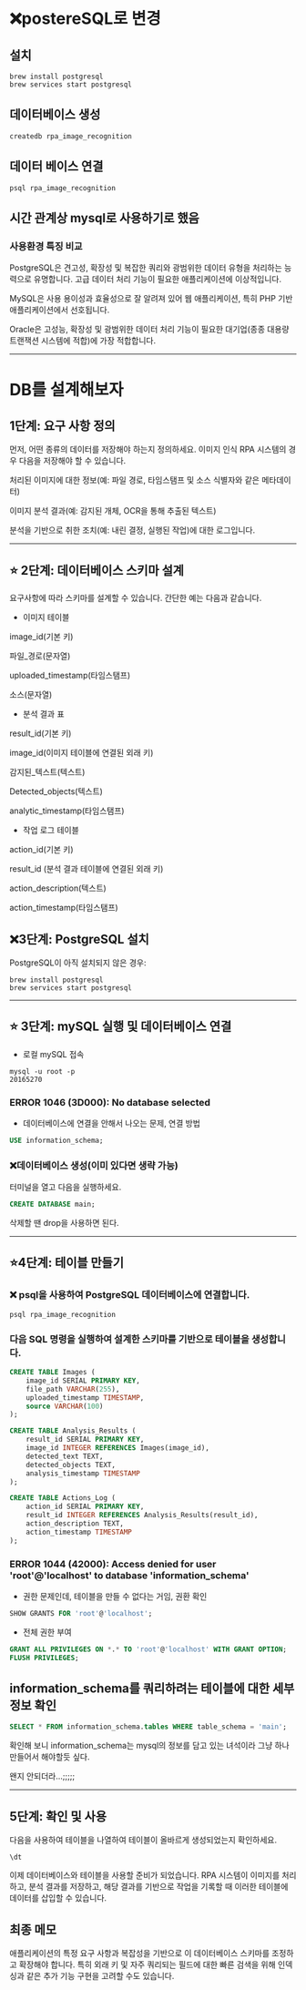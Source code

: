 


# ❌postereSQL로 변경
## 설치
```
brew install postgresql
brew services start postgresql
```

## 데이터베이스 생성
```
createdb rpa_image_recognition
```

## 데이터 베이스 연결
```
psql rpa_image_recognition
```


## 시간 관계상 mysql로 사용하기로 했음
### 사용환경 특징 비교
PostgreSQL은 견고성, 확장성 및 복잡한 쿼리와 광범위한 데이터 유형을 처리하는 능력으로 유명합니다. 고급 데이터 처리 기능이 필요한 애플리케이션에 이상적입니다.

MySQL은 사용 용이성과 효율성으로 잘 알려져 있어 웹 애플리케이션, 특히 PHP 기반 애플리케이션에서 선호됩니다.

Oracle은 고성능, 확장성 및 광범위한 데이터 처리 기능이 필요한 대기업(종종 대용량 트랜잭션 시스템에 적합)에 가장 적합합니다.




----



# DB를 설계해보자
## 1단계: 요구 사항 정의
먼저, 어떤 종류의 데이터를 저장해야 하는지 정의하세요. 이미지 인식 RPA 시스템의 경우 다음을 저장해야 할 수 있습니다.

처리된 이미지에 대한 정보(예: 파일 경로, 타임스탬프 및 소스 식별자와 같은 메타데이터)

이미지 분석 결과(예: 감지된 개체, OCR을 통해 추출된 텍스트)

분석을 기반으로 취한 조치(예: 내린 결정, 실행된 작업)에 대한 로그입니다.




----




## ⭐️ 2단계: 데이터베이스 스키마 설계
요구사항에 따라 스키마를 설계할 수 있습니다. 간단한 예는 다음과 같습니다.


- 이미지 테이블

image_id(기본 키)

파일_경로(문자열)

uploaded_timestamp(타임스탬프)

소스(문자열)



- 분석 결과 표

result_id(기본 키)

image_id(이미지 테이블에 연결된 외래 키)

감지된_텍스트(텍스트)

Detected_objects(텍스트)

analytic_timestamp(타임스탬프)



- 작업 로그 테이블

action_id(기본 키)

result_id (분석 결과 테이블에 연결된 외래 키)

action_description(텍스트)

action_timestamp(타임스탬프)



## ❌3단계: PostgreSQL 설치
PostgreSQL이 아직 설치되지 않은 경우:
```
brew install postgresql
brew services start postgresql
```




----


## ⭐️ 3단계: mySQL 실행 및 데이터베이스 연결
- 로컬 mySQL 접속
```
mysql -u root -p
20165270
```

### ERROR 1046 (3D000): No database selected
- 데이터베이스에 연결을 안해서 나오는 문제, 연결 방법

```sql
USE information_schema;
```


### ❌데이터베이스 생성(이미 있다면 생략 가능)
터미널을 열고 다음을 실행하세요.

```sql
CREATE DATABASE main;
```

삭제할 땐 drop을 사용하면 된다.

----




## ⭐️4단계: 테이블 만들기
### ❌ psql을 사용하여 PostgreSQL 데이터베이스에 연결합니다.

```
psql rpa_image_recognition
```

### 다음 SQL 명령을 실행하여 설계한 스키마를 기반으로 테이블을 생성합니다.


```sql
CREATE TABLE Images (
    image_id SERIAL PRIMARY KEY,
    file_path VARCHAR(255),
    uploaded_timestamp TIMESTAMP,
    source VARCHAR(100)
);

CREATE TABLE Analysis_Results (
    result_id SERIAL PRIMARY KEY,
    image_id INTEGER REFERENCES Images(image_id),
    detected_text TEXT,
    detected_objects TEXT,
    analysis_timestamp TIMESTAMP
);

CREATE TABLE Actions_Log (
    action_id SERIAL PRIMARY KEY,
    result_id INTEGER REFERENCES Analysis_Results(result_id),
    action_description TEXT,
    action_timestamp TIMESTAMP
);
```


### ERROR 1044 (42000): Access denied for user 'root'@'localhost' to database 'information_schema'
- 권한 문제인데, 테이블을 만들 수 없다는 거임, 권환 확인
```sql
SHOW GRANTS FOR 'root'@'localhost';
```

- 전체 권한 부여
```sql
GRANT ALL PRIVILEGES ON *.* TO 'root'@'localhost' WITH GRANT OPTION;
FLUSH PRIVILEGES;
```


## information_schema를 쿼리하려는 테이블에 대한 세부정보 확인
```sql
SELECT * FROM information_schema.tables WHERE table_schema = 'main';
```

확인해 보니 information_schema는 mysql의 정보를 담고 있는 녀석이라 그냥 하나 만들어서 해야할듯 싶다.

왠지 안되더라...;;;;;



----



## 5단계: 확인 및 사용
다음을 사용하여 테이블을 나열하여 테이블이 올바르게 생성되었는지 확인하세요.
```
\dt
```

이제 데이터베이스와 테이블을 사용할 준비가 되었습니다. RPA 시스템이 이미지를 처리하고, 분석 결과를 저장하고, 해당 결과를 기반으로 작업을 기록할 때 이러한 테이블에 데이터를 삽입할 수 있습니다.

## 최종 메모
애플리케이션의 특정 요구 사항과 복잡성을 기반으로 이 데이터베이스 스키마를 조정하고 확장해야 합니다. 특히 외래 키 및 자주 쿼리되는 필드에 대한 빠른 검색을 위해 인덱싱과 같은 추가 기능 구현을 고려할 수도 있습니다.


